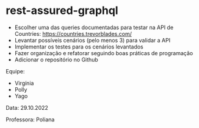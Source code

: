 # rest-assured-graphql

* Escolher uma das queries documentadas para testar na API de Countries: https://countries.trevorblades.com/
* Levantar possíveis cenários (pelo menos 3) para validar a API
* Implementar os testes para os cenários levantados
* Fazer organização e refatorar seguindo boas práticas de programação
* Adicionar o repositório no Github


Equipe: 
- Virgínia 
- Polly
- Yago

Data: 29.10.2022

Professora: Poliana 

